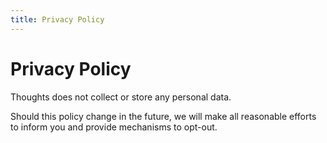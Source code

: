 ```yaml
---
title: Privacy Policy
---
```


# Privacy Policy

Thoughts does not collect or store any personal data.

Should this policy change in the future, we will make all reasonable efforts to inform you and provide mechanisms to opt-out.
